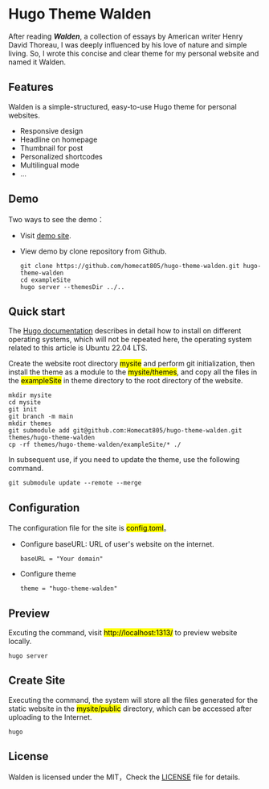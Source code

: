 # Hugo Theme Walden

After reading <i><b>Walden</b></i>, a collection of essays by American writer Henry David Thoreau, I was deeply influenced by his love of nature and simple living. So, I wrote this concise and clear theme for my personal website and named it Walden.

<!--more-->

## Features

Walden is a simple-structured, easy-to-use Hugo theme for personal websites.

- Responsive design
- Headline on homepage
- Thumbnail for post
- Personalized shortcodes
- Multilingual mode
- ...

## Demo

Two ways to see the demo：

- Visit [demo site](https://walden.genway.com.cn/).
- View demo by clone repository from Github.

    ```
    git clone https://github.com/homecat805/hugo-theme-walden.git hugo-theme-walden
    cd exampleSite
    hugo server --themesDir ../..
    ```

## Quick start

The [Hugo documentation](https://gohugo.io/installation/) describes in detail how to install on different operating systems, which will not be repeated here, the operating system related to this article is Ubuntu 22.04 LTS.

Create the website root directory <mark>mysite</mark> and perform git initialization, then install the theme as a module to the <mark>mysite/themes</mark>, and copy all the files in the <mark>exampleSite</mark> in theme directory to the root directory of the website.

```
mkdir mysite
cd mysite
git init
git branch -m main
mkdir themes
git submodule add git@github.com:Homecat805/hugo-theme-walden.git themes/hugo-theme-walden
cp -rf themes/hugo-theme-walden/exampleSite/* ./
```

In subsequent use, if you need to update the theme, use the following command.

```
git submodule update --remote --merge
```

## Configuration 

The configuration file for the site is <mark>config.toml</mark>。

- Configure baseURL: URL of user's website on the internet.

    ```
    baseURL = "Your domain"
    ```

- Configure theme

    ```
    theme = "hugo-theme-walden"
    ```

## Preview

Excuting the command, visit <mark>http://localhost:1313/</mark> to preview website locally.

```
hugo server
```

## Create Site

Executing the command, the system will store all the files generated for the static website in the <mark>mysite/public</mark> directory, which can be accessed after uploading to the Internet.

```
hugo
```

## License

Walden is licensed under the MIT，Check the  [LICENSE](https://github.com/homecat805/hugo-theme-walden/blob/master/LICENSE) file for details.
